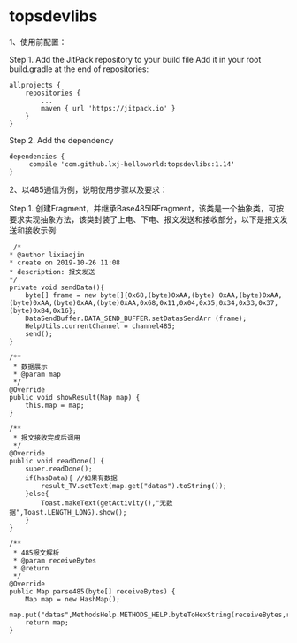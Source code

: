 # topsdevlibs

1、使用前配置：

Step 1. Add the JitPack repository to your build file
Add it in your root build.gradle at the end of repositories:


	allprojects {
		repositories {
			...
			maven { url 'https://jitpack.io' }
		}
	}
	

Step 2. Add the dependency

    dependencies {
         compile 'com.github.lxj-helloworld:topsdevlibs:1.14'  
    }


2、以485通信为例，说明使用步骤以及要求：

Step 1. 创建Fragment，并继承Base485IRFragment，该类是一个抽象类，可按要求实现抽象方法，该类封装了上电、下电、报文发送和接收部分，以下是报文发送和接收示例:


	 /*
    * @author lixiaojin
    * create on 2019-10-26 11:08
    * description: 报文发送
    */
    private void sendData(){
        byte[] frame = new byte[]{0x68,(byte)0xAA,(byte) 0xAA,(byte)0xAA,(byte)0xAA,(byte)0xAA,(byte)0xAA,0x68,0x11,0x04,0x35,0x34,0x33,0x37,(byte)0xB4,0x16};
        DataSendBuffer.DATA_SEND_BUFFER.setDatasSendArr (frame);
        HelpUtils.currentChannel = channel485;
        send();
    }

    /**
     * 数据展示
     * @param map
     */
    @Override
    public void showResult(Map map) {
        this.map = map;
    }

    /**
     * 报文接收完成后调用
     */
    @Override
    public void readDone() {
        super.readDone();
        if(hasData){ //如果有数据
            result_TV.setText(map.get("datas").toString());
        }else{
            Toast.makeText(getActivity(),"无数据",Toast.LENGTH_LONG).show();
        }
    }

    /**
     * 485报文解析
     * @param receiveBytes
     * @return
     */
    @Override
    public Map parse485(byte[] receiveBytes) {
        Map map = new HashMap();
        map.put("datas",MethodsHelp.METHODS_HELP.byteToHexString(receiveBytes,receiveBytes.length));
        return map;
    }
	


